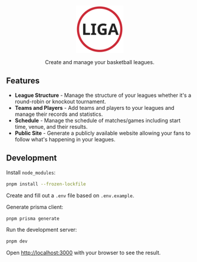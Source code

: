 <div style="display: flex; flex-direction: column; align-items: center; gap: 1rem; text-align: center;">
	<img src=".github/logo.svg" width="128">
	Create and manage your basketball leagues.
</div>

## Features

- **League Structure** - Manage the structure of your leagues whether it's a round-robin or knockout tournament.
- **Teams and Players** - Add teams and players to your leagues and manage their records and statistics.
- **Schedule** - Manage the schedule of matches/games including start time, venue, and their results.
- **Public Site** - Generate a publicly available website allowing your fans to follow what's happening in your leagues.

## Development

Install `node_modules`:

```bash
pnpm install --frozen-lockfile
```

Create and fill out a `.env` file based on `.env.example`.

Generate prisma client:

```bash
pnpm prisma generate
```

Run the development server:

```bash
pnpm dev
```

Open [http://localhost:3000](http://localhost:3000) with your browser to see the result.